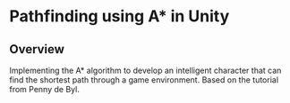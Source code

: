 # Pathfinding using A\* in Unity

## Overview

Implementing the A\* algorithm to develop an intelligent character that can find the shortest path through a game environment. Based on the tutorial from Penny de Byl.
